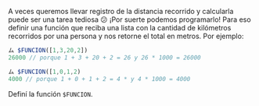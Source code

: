A veces queremos llevar registro de la distancia recorrido y calcularla puede ser una tarea tediosa :confused: ¡Por suerte podemos programarlo! Para eso definir una función que reciba una lista con la cantidad de kilómetros recorridos por una persona y nos retorne el total en metros. Por ejemplo:

``` javascript
ム $FUNCION([1,3,20,2])
26000 // porque 1 + 3 + 20 + 2 = 26 y 26 * 1000 = 26000

ム $FUNCION([1,0,1,2)
4000 // porque 1 + 0 + 1 + 2 = 4 * y 4 * 1000 = 4000
```
Definí la función `$FUNCION`.